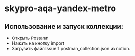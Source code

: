 # skypro-aqa-yandex-metro

## Использование и запуск коллекции:

- Открыть Postamn
- Нажать на кнопку import
- Загрузить файл Issue 1.postman_collection.json из notion.
